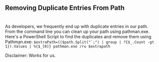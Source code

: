 

## Removing Duplicate Entries From Path 
#
As developers, we frequently end up with duplicate entries in our path. From the command line you can clean up your path using pathman.exe. Here's a PowerShell Script to find the duplicates and remove them using Pathman.exe: ``$extraPath=(($path.Split("`;") | group | ?{$_.Count -gt 1}).Values | %{$_[0]} pathman.exe /ru $extrapath``

Disclaimer: Works for us.
